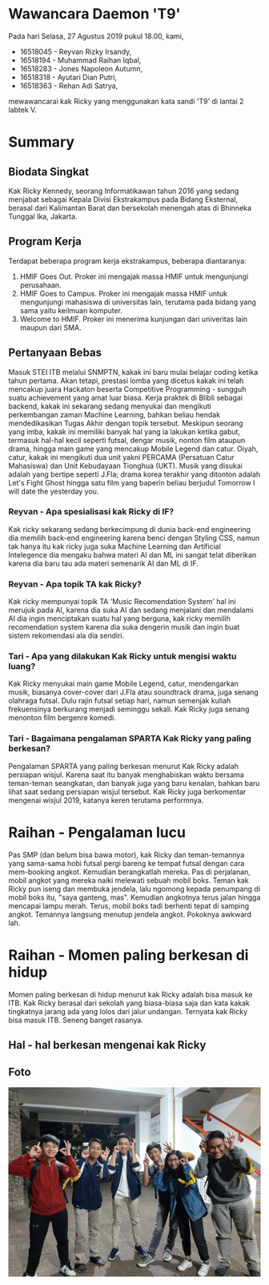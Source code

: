 # Wawancara Daemon 'T9'
Pada hari Selasa, 27 Agustus 2019 pukul 18.00, kami,
- 16518045 - Reyvan Rizky Irsandy,
- 16518194 - Muhammad Raihan Iqbal,
- 16518283 - Jones Napoleon Autumn,
- 16518318 - Ayutari Dian Putri,
- 16518363 - Rehan Adi Satrya,

mewawancarai kak Ricky yang menggunakan kata sandi 'T9' di lantai 2 labtek V. 

# Summary
## Biodata Singkat
  Kak Ricky Kennedy, seorang Informatikawan tahun 2016 yang sedang menjabat sebagai Kepala Divisi Ekstrakampus pada Bidang Eksternal, berasal dari Kalimantan Barat dan bersekolah menengah atas di Bhinneka Tunggal Ika, Jakarta. 
  
## Program Kerja
Terdapat beberapa program kerja ekstrakampus, beberapa diantaranya:
1. HMIF Goes Out. Proker ini mengajak massa HMIF untuk mengunjungi perusahaan.
2. HMIF Goes to Campus. Proker ini mengajak massa HMIF untuk mengunjungi mahasiswa di universitas lain, terutama pada bidang yang sama yaitu keilmuan komputer.
3. Welcome to HMIF. Proker ini menerima kunjungan dari univeritas lain maupun dari SMA.

## Pertanyaan Bebas
  Masuk STEI ITB melalui SNMPTN, kakak ini baru mulai belajar coding ketika tahun pertama. Akan tetapi, prestasi lomba yang dicetus kakak ini telah mencakup juara Hackaton beserta Competitive Programming - sungguh suatu achievement yang amat luar biasa. Kerja praktek di Blibli sebagai backend, kakak ini sekarang sedang menyukai dan mengikuti perkembangan zaman Machine Learning, bahkan beliau hendak mendedikasikan Tugas Akhir dengan topik tersebut. Meskipun seorang yang imba, kakak ini memiliki banyak hal yang ia lakukan ketika gabut, termasuk hal-hal kecil seperti futsal, dengar musik, nonton film ataupun drama, hingga main game yang mencakup Mobile Legend dan catur. Oiyah, catur, kakak ini mengikuti dua unit yakni PERCAMA (Persatuan Catur Mahasiswa) dan Unit Kebudayaan Tionghua (UKT). Musik yang disukai adalah yang bertipe seperti J.Fla; drama korea terakhir yang ditonton adalah Let's Fight Ghost hingga satu film yang baperin beliau berjudul Tomorrow I will date the yesterday you.
  
### Reyvan - Apa spesialisasi kak Ricky di IF?
  Kak ricky sekarang sedang berkecimpung di dunia back-end engineering dia memilih back-end engineering karena benci dengan Styling CSS, namun tak hanya itu kak ricky juga suka Machine Learning dan Artificial Intelegence dia mengaku bahwa materi AI dan ML ini sangat telat diberikan karena dia baru tau ada materi semenarik AI dan ML di IF.

### Reyvan - Apa topik TA kak Ricky?
  Kak ricky mempunyai topik TA 'Music Recomendation System' hal ini merujuk pada AI, karena dia suka AI dan sedang menjalani dan mendalami AI dia ingin menciptakan suatu hal yang berguna, kak ricky memilih recomendation system karena dia suka dengerin musik dan ingin buat sistem rekomendasi ala dia sendiri.
  
### Tari - Apa yang dilakukan Kak Ricky untuk mengisi waktu luang?
  Kak Ricky menyukai main game Mobile Legend, catur, mendengarkan musik, biasanya cover-cover dari J.Fla atau soundtrack drama, juga senang olahraga futsal. Dulu rajin futsal setiap hari, namun semenjak kuliah frekuensinya berkurang menjadi seminggu sekali. Kak Ricky juga senang menonton film bergenre komedi. 

### Tari - Bagaimana pengalaman SPARTA Kak Ricky yang paling berkesan?
  Pengalaman SPARTA yang paling berkesan menurut Kak Ricky adalah persiapan wisjul. Karena saat itu banyak menghabiskan waktu bersama teman-teman seangkatan, dan banyak juga yang baru kenalan, bahkan baru lihat saat sedang persiapan wisjul tersebut. Kak Ricky juga berkomentar mengenai wisjul 2019, katanya keren terutama performnya.

# Raihan - Pengalaman lucu
Pas SMP (dan belum bisa bawa motor), kak Ricky dan teman-temannya yang sama-sama hobi futsal pergi bareng ke tempat futsal dengan cara mem-booking angkot. Kemudian berangkatlah mereka. Pas di perjalanan, mobil angkot yang mereka naiki melewati sebuah mobil boks. Teman kak Ricky pun iseng dan membuka jendela, lalu ngomong kepada penumpang di mobil boks itu, "saya ganteng, mas". Kemudian angkotnya terus jalan hingga mencapai lampu merah. Terus, mobil boks tadi berhenti tepat di samping angkot. Temannya langsung menutup jendela angkot. Pokoknya awkward lah.

# Raihan - Momen paling berkesan di hidup
Momen paling berkesan di hidup menurut kak Ricky adalah bisa masuk ke ITB. Kak Ricky berasal dari sekolah yang biasa-biasa saja dan kata kakak tingkatnya jarang ada yang lolos dari jalur undangan. Ternyata kak Ricky bisa masuk ITB. Seneng banget rasanya.

## Hal - hal berkesan mengenai kak Ricky
## Foto
![foto bersama](./16518045-16518194-16518283-16518318-16518363.jpg)
